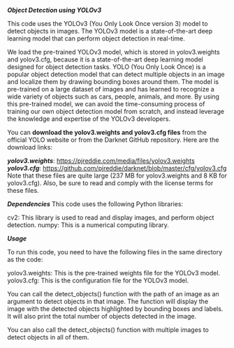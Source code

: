 _____Object Detection using YOLOv3_____

This code uses the YOLOv3 (You Only Look Once version 3) model to detect objects in images. The YOLOv3 model is a state-of-the-art deep learning model that can perform object detection in real-time.

We load the pre-trained YOLOv3 model, which is stored in yolov3.weights and yolov3.cfg, because it is a state-of-the-art deep learning model designed for object detection tasks. YOLO (You Only Look Once) is a popular object detection model that can detect multiple objects in an image and localize them by drawing bounding boxes around them. The model is pre-trained on a large dataset of images and has learned to recognize a wide variety of objects such as cars, people, animals, and more. By using this pre-trained model, we can avoid the time-consuming process of training our own object detection model from scratch, and instead leverage the knowledge and expertise of the YOLOv3 developers.

You can __download the yolov3.weights and yolov3.cfg files__ from the official YOLO website or from the Darknet GitHub repository. Here are the download links:

___yolov3.weights___: https://pjreddie.com/media/files/yolov3.weights
___yolov3.cfg___: https://github.com/pjreddie/darknet/blob/master/cfg/yolov3.cfg
Note that these files are quite large (237 MB for yolov3.weights and 8 KB for yolov3.cfg). Also, be sure to read and comply with the license terms for these files.

_____Dependencies_____
This code uses the following Python libraries:

cv2: This library is used to read and display images, and perform object detection.
numpy: This is a numerical computing library.


_____Usage_____

To run this code, you need to have the following files in the same directory as the code:

yolov3.weights: This is the pre-trained weights file for the YOLOv3 model.
yolov3.cfg: This is the configuration file for the YOLOv3 model.

You can call the detect_objects() function with the path of an image as an argument to detect objects in that image. The function will display the image with the detected objects highlighted by bounding boxes and labels. It will also print the total number of objects detected in the image.

You can also call the detect_objects() function with multiple images to detect objects in all of them.
